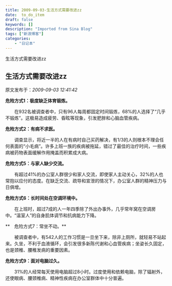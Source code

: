 ```yaml
---
title: 2009-09-03-生活方式需要改进zz
date:  to_do_item
draft: false
keywords: []
description: "Imported from Sina Blog"
tags: ["新浪博客"]
categories: 
    - "日记本"
---
```

生活方式需要改进zz
## 生活方式需要改进zz

 原文发布于：*2009-09-03 12:41:42*

**危险方式1：极度缺乏体育锻炼。**

　　在932名被调查者中，只有96人每周都固定时间锻炼，68%的人选择了“几乎不锻炼”。这极易造成疲劳、昏眩等现象，引发肥胖和心脑血管疾病。

**危险方式2：有病不求医。**

　　调查显示，将近一半的人在有病时自己买药解决，有1/3的人则根本不理会任何表面的“小毛病”。许多上班一族的疾病被拖延，错过了最佳的治疗时间，一些疾病被药物表面缓解作用掩盖而积累成大病。

**危险方式5：与家人缺少交流。**

　　有超过41%的办公室人群很少和家人交流，即使家人主动关心，32%的人也常抱以应付的态度。在缺乏交流、疏导和宣泄的情况下，办公室人群的精神压力与日俱增。

**危险方式6：长时间处在空调环境中。**

　　在上班时，超过7成的人一年四季除了外出办事外，几乎常年窝在空调房中。“温室人”的自身肌体调节和抗病能力下降。

**　危险方式7：常坐不动。**

　　被调查者中，有542人的工作习惯是一旦坐下来，除非上厕所，就轻易不站起来。久坐，不利于血液循环，会引发很多新陈代谢和心血管疾病；坐姿长久固定，也是颈椎、腰椎发病的重要因素。

**危险方式9：面对电脑过久。**

　　31%的人经常每天使用电脑超过8小时。过度使用和依赖电脑，除了辐射外，还使眼病、腰颈椎病、精神性疾病在办公室群体中十分普遍。


